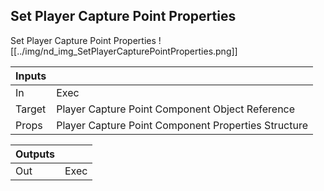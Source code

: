 ## Set Player Capture Point Properties
Set Player Capture Point Properties
![[../img/nd_img_SetPlayerCapturePointProperties.png]]

|Inputs||
|--|--|
| In | Exec |
| Target | Player Capture Point Component Object Reference |
| Props | Player Capture Point Component Properties Structure |

|Outputs||
|--|--|
| Out | Exec |
